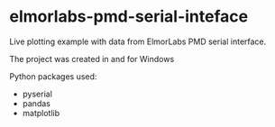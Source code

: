# elmorlabs-pmd-serial-inteface
Live plotting example with data from ElmorLabs PMD serial interface.

The project was created in and for Windows

Python packages used:
- pyserial
- pandas
- matplotlib
